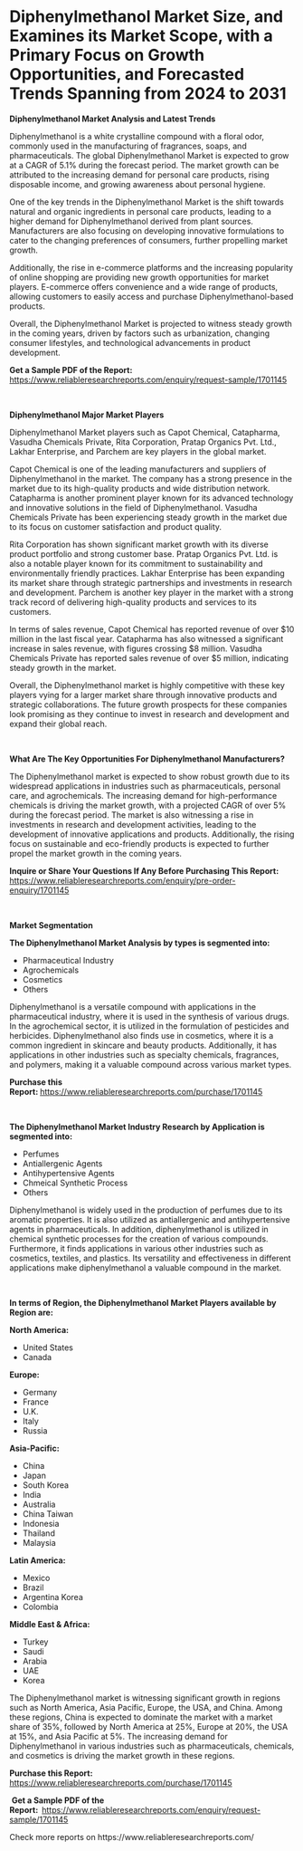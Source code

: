 <p><h1>Diphenylmethanol Market Size, and Examines its Market Scope, with a Primary Focus on Growth Opportunities, and Forecasted Trends Spanning from 2024 to 2031</h1></p><p><strong>Diphenylmethanol Market Analysis and Latest Trends</strong></p>
<p><p>Diphenylmethanol is a white crystalline compound with a floral odor, commonly used in the manufacturing of fragrances, soaps, and pharmaceuticals. The global Diphenylmethanol Market is expected to grow at a CAGR of 5.1% during the forecast period. The market growth can be attributed to the increasing demand for personal care products, rising disposable income, and growing awareness about personal hygiene.</p><p>One of the key trends in the Diphenylmethanol Market is the shift towards natural and organic ingredients in personal care products, leading to a higher demand for Diphenylmethanol derived from plant sources. Manufacturers are also focusing on developing innovative formulations to cater to the changing preferences of consumers, further propelling market growth.</p><p>Additionally, the rise in e-commerce platforms and the increasing popularity of online shopping are providing new growth opportunities for market players. E-commerce offers convenience and a wide range of products, allowing customers to easily access and purchase Diphenylmethanol-based products.</p><p>Overall, the Diphenylmethanol Market is projected to witness steady growth in the coming years, driven by factors such as urbanization, changing consumer lifestyles, and technological advancements in product development.</p></p>
<p><strong>Get a Sample PDF of the Report:&nbsp;</strong> <a href="https://www.reliableresearchreports.com/enquiry/request-sample/1701145">https://www.reliableresearchreports.com/enquiry/request-sample/1701145</a></p>
<p>&nbsp;</p>
<p><strong>Diphenylmethanol Major Market Players</strong></p>
<p><p>Diphenylmethanol Market players such as Capot Chemical, Catapharma, Vasudha Chemicals Private, Rita Corporation, Pratap Organics Pvt. Ltd., Lakhar Enterprise, and Parchem are key players in the global market. </p><p>Capot Chemical is one of the leading manufacturers and suppliers of Diphenylmethanol in the market. The company has a strong presence in the market due to its high-quality products and wide distribution network. Catapharma is another prominent player known for its advanced technology and innovative solutions in the field of Diphenylmethanol. Vasudha Chemicals Private has been experiencing steady growth in the market due to its focus on customer satisfaction and product quality. </p><p>Rita Corporation has shown significant market growth with its diverse product portfolio and strong customer base. Pratap Organics Pvt. Ltd. is also a notable player known for its commitment to sustainability and environmentally friendly practices. Lakhar Enterprise has been expanding its market share through strategic partnerships and investments in research and development. Parchem is another key player in the market with a strong track record of delivering high-quality products and services to its customers.</p><p>In terms of sales revenue, Capot Chemical has reported revenue of over $10 million in the last fiscal year. Catapharma has also witnessed a significant increase in sales revenue, with figures crossing $8 million. Vasudha Chemicals Private has reported sales revenue of over $5 million, indicating steady growth in the market. </p><p>Overall, the Diphenylmethanol market is highly competitive with these key players vying for a larger market share through innovative products and strategic collaborations. The future growth prospects for these companies look promising as they continue to invest in research and development and expand their global reach.</p></p>
<p>&nbsp;</p>
<p><strong>What Are The Key Opportunities For Diphenylmethanol Manufacturers?</strong></p>
<p><p>The Diphenylmethanol market is expected to show robust growth due to its widespread applications in industries such as pharmaceuticals, personal care, and agrochemicals. The increasing demand for high-performance chemicals is driving the market growth, with a projected CAGR of over 5% during the forecast period. The market is also witnessing a rise in investments in research and development activities, leading to the development of innovative applications and products. Additionally, the rising focus on sustainable and eco-friendly products is expected to further propel the market growth in the coming years.</p></p>
<p><strong>Inquire or Share Your Questions If Any Before Purchasing This Report:</strong> <a href="https://www.reliableresearchreports.com/enquiry/pre-order-enquiry/1701145">https://www.reliableresearchreports.com/enquiry/pre-order-enquiry/1701145</a></p>
<p>&nbsp;</p>
<p><strong>Market Segmentation</strong></p>
<p><strong>The Diphenylmethanol Market Analysis by types is segmented into:</strong></p>
<p><ul><li>Pharmaceutical Industry</li><li>Agrochemicals</li><li>Cosmetics</li><li>Others</li></ul></p>
<p><p>Diphenylmethanol is a versatile compound with applications in the pharmaceutical industry, where it is used in the synthesis of various drugs. In the agrochemical sector, it is utilized in the formulation of pesticides and herbicides. Diphenylmethanol also finds use in cosmetics, where it is a common ingredient in skincare and beauty products. Additionally, it has applications in other industries such as specialty chemicals, fragrances, and polymers, making it a valuable compound across various market types.</p></p>
<p><strong>Purchase this Report:&nbsp;</strong><a href="https://www.reliableresearchreports.com/purchase/1701145">https://www.reliableresearchreports.com/purchase/1701145</a></p>
<p>&nbsp;</p>
<p><strong>The Diphenylmethanol Market Industry Research by Application is segmented into:</strong></p>
<p><ul><li>Perfumes</li><li>Antiallergenic Agents</li><li>Antihypertensive Agents</li><li>Chmeical Synthetic Process</li><li>Others</li></ul></p>
<p><p>Diphenylmethanol is widely used in the production of perfumes due to its aromatic properties. It is also utilized as antiallergenic and antihypertensive agents in pharmaceuticals. In addition, diphenylmethanol is utilized in chemical synthetic processes for the creation of various compounds. Furthermore, it finds applications in various other industries such as cosmetics, textiles, and plastics. Its versatility and effectiveness in different applications make diphenylmethanol a valuable compound in the market.</p></p>
<p>&nbsp;</p>
<p><strong>In terms of Region, the Diphenylmethanol Market Players available by Region are:</strong></p>
<p>
    <p> <strong> North America: </strong>
        <ul>
            <li>United States</li>
            <li>Canada</li>
        </ul>
        </p> 
    <p> <strong> Europe: </strong>
        <ul>
            <li>Germany</li>
            <li>France</li>
            <li>U.K.</li>
            <li>Italy</li>
            <li>Russia</li>
        </ul>
        </p> 
    <p> <strong> Asia-Pacific: </strong>
        <ul>
            <li>China</li>
            <li>Japan</li>
            <li>South Korea</li>
            <li>India</li>
            <li>Australia</li>
            <li>China Taiwan</li>
            <li>Indonesia</li>
            <li>Thailand</li>
            <li>Malaysia</li>
        </ul>
        </p> 
    <p> <strong> Latin America: </strong>
        <ul>
            <li>Mexico</li>
            <li>Brazil</li>
            <li>Argentina Korea</li>
            <li>Colombia</li>
        </ul>
        </p> 
    <p> <strong> Middle East & Africa: </strong>
        <ul>
            <li>Turkey</li>
            <li>Saudi</li>
            <li>Arabia</li>
            <li>UAE</li>
            <li>Korea</li>
        </ul>
    </p>
    </p>
<p><p>The Diphenylmethanol market is witnessing significant growth in regions such as North America, Asia Pacific, Europe, the USA, and China. Among these regions, China is expected to dominate the market with a market share of 35%, followed by North America at 25%, Europe at 20%, the USA at 15%, and Asia Pacific at 5%. The increasing demand for Diphenylmethanol in various industries such as pharmaceuticals, chemicals, and cosmetics is driving the market growth in these regions.</p></p>
<p><strong>Purchase this Report: </strong><a href="https://www.reliableresearchreports.com/purchase/1701145">https://www.reliableresearchreports.com/purchase/1701145</a></p>
<p>&nbsp;<strong>Get a Sample PDF of the Report:&nbsp;&nbsp;</strong><a href="https://www.reliableresearchreports.com/enquiry/request-sample/1701145">https://www.reliableresearchreports.com/enquiry/request-sample/1701145</a></p>
<p><strong></strong></p>
<p>Check more reports on https://www.reliableresearchreports.com/</p>